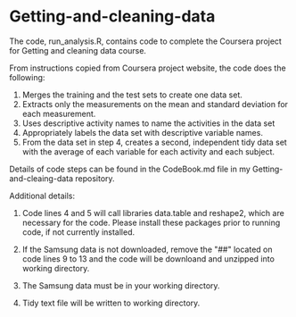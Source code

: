 Getting-and-cleaning-data
=========================

The code, run_analysis.R, contains code to complete the Coursera project for Getting and cleaning data course. 

From instructions copied from Coursera project website, the code does the following:

1. Merges the training and the test sets to create one data set.
2. Extracts only the measurements on the mean and standard deviation for each measurement. 
3. Uses descriptive activity names to name the activities in the data set
4. Appropriately labels the data set with descriptive variable names. 
5. From the data set in step 4, creates a second, independent tidy data set with the average of each variable for each activity and each subject.

Details of code steps can be found in the CodeBook.md file in my Getting-and-cleaing-data repository. 


Additional details:

1. Code lines 4 and 5 will call libraries data.table and reshape2, which are necessary for the code.  Please install these packages prior to running code, if not currently installed. 

2. If the Samsung data is not downloaded, remove the "##" located on code lines 9 to 13 and the code will be downloand and unzipped into working directory.

3. The Samsung data must be in your working directory.  

4. Tidy text file will be written to working directory.
